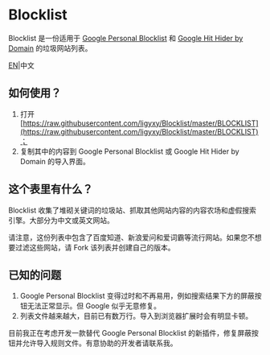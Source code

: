 # Blocklist
Blocklist 是一份适用于 [Google Personal Blocklist](https://chrome.google.com/webstore/detail/personal-blocklist-by-goo/nolijncfnkgaikbjbdaogikpmpbdcdef) 和 [Google Hit Hider by Domain](https://www.jeffersonscher.com/gm/google-hit-hider/) 的垃圾网站列表。

[EN](README.md)|中文

## 如何使用？
1. 打开 [https://raw.githubusercontent.com/ligyxy/Blocklist/master/BLOCKLIST](https://raw.githubusercontent.com/ligyxy/Blocklist/master/BLOCKLIST)；
2. 复制其中的内容到 Google Personal Blocklist 或 Google Hit Hider by Domain 的导入界面。

## 这个表里有什么？
Blocklist 收集了堆砌关键词的垃圾站、抓取其他网站内容的内容农场和虚假搜索引擎。大部分为中文或英文网站。

请注意，这份列表中包含了百度知道、新浪爱问和爱词霸等流行网站。如果您不想要过滤这些网站，请 Fork 该列表并创建自己的版本。

## 已知的问题
1. Google Personal Blocklist 变得过时和不再易用，例如搜索结果下方的屏蔽按钮无法正常显示。但 Google 似乎无意修复。
2. 列表文件越来越大，目前已有数万行。导入到浏览器扩展时会有明显卡顿。

目前我正在考虑开发一款替代 Google Personal Blocklist 的新插件，修复屏蔽按钮并允许导入规则文件。有意协助的开发者请联系我。
